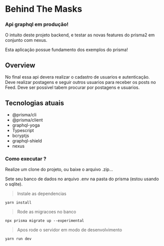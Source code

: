# Behind The Masks

### Api graphql em produção!

O intuito deste projeto backend, e testar as novas features do prisma2 em conjunto com nexus.

Esta aplicação possue fundamento dos exemplos do prisma!

## Overview

No final essa api devera realizar o cadastro de usuarios e autenticação. Deve realizar postagens e seguir outros usuarios para receber os posts no Feed. Deve ser possivel tabem procurar por postagens e usuarios.

## Tecnologias atuais

* @prisma/cli
* @prisma/client
* graphql-yoga
* Typescript
* bcryptjs
* graphql-shield
* nexus


### Como executar ?

Realize um clone do projeto, ou baixe o arquivo .zip...

Sete seu banco de dados no arquivo .env na pasta do prisma (estou usando o sqlite).

> Instale as dependencias
```
yarn install
```
> Rode as migracoes no banco
```
npx prisma migrate up --experimental
```
> Apos rode o servidor em modo de desenvolvimento
```
yarn run dev
```
